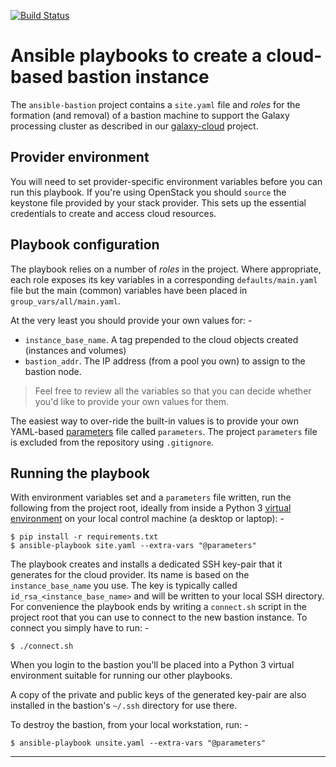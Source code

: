 [![Build Status](https://travis-ci.com/InformaticsMatters/ansible-bastion.svg?branch=master)](https://travis-ci.com/InformaticsMatters/ansible-bastion)

# Ansible playbooks to create a cloud-based bastion instance
The `ansible-bastion` project contains a `site.yaml` file and _roles_
for the formation (and removal) of a bastion machine to support the
Galaxy processing cluster as described in our [galaxy-cloud] project.

## Provider environment
You will need to set provider-specific environment variables before you
can run this playbook. If you're using OpenStack you should `source` the
keystone file provided by your stack provider. This sets up the essential
credentials to create and access cloud resources.
    
## Playbook configuration
The playbook relies on a number of _roles_ in the project. Where appropriate,
each role exposes its key variables in a corresponding `defaults/main.yaml`
file but the main (common) variables have been placed in
`group_vars/all/main.yaml`.

At the very least you should provide your own values for: -

-   `instance_base_name`. A tag prepended to the cloud objects created
    (instances and volumes)
-   `bastion_addr`. The IP address (from a pool you own) to assign to the
    bastion node.

>   Feel free to review all the variables so that you can decide whether
    you'd like to provide your own values for them.  

The easiest way to over-ride the built-in values is to provide your
own YAML-based [parameters] file called `parameters`. The project `parameters`
file is excluded from the repository using `.gitignore`.

## Running the playbook
With environment variables set and a `parameters` file written,
run the following from the project root, ideally from inside a Python 3
[virtual environment] on your local control machine (a desktop or laptop): -

    $ pip install -r requirements.txt
    $ ansible-playbook site.yaml --extra-vars "@parameters"

The playbook creates and installs a dedicated SSH key-pair that it generates
for the cloud provider. Its name is based on the `instance_base_name` you use.
The key is typically called `id_rsa_<instance_base_name>` and will be written to
your local SSH directory. For convenience the playbook ends by writing a
`connect.sh` script in the project root that you can use to
connect to the new bastion instance. To connect you simply have to run: -

    $ ./connect.sh

When you login to the bastion you'll be placed into a Python 3
virtual environment suitable for running our other playbooks.

A copy of the private and public keys of the generated key-pair are also
installed in the bastion's `~/.ssh` directory for use there.

To destroy the bastion, from your local workstation, run: -

    $ ansible-playbook unsite.yaml --extra-vars "@parameters"

---

[galaxy-cloud]: https://github.com/InformaticsMatters/ansible-galaxy-cloud
[parameters]: https://docs.ansible.com/ansible/latest/user_guide/playbooks_variables.html#passing-variables-on-the-command-line
[virtual environment]: https://docs.python.org/3/tutorial/venv.html
